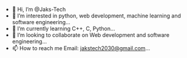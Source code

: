- 👋 Hi, I’m @Jaks-Tech
- 👀 I’m interested in python, web development, machine learning and software engineering...
- 🌱 I’m currently learning C++, C, Python...
- 💞️ I’m looking to collaborate on Web development and software engineering...
- 📫 How to reach me Email: jakstech2030@gmail.com...

<!---
Jaks-Tech/Jaks-Tech is a ✨ special ✨ repository because its `README.md` (this file) appears on your GitHub profile.
You can click the Preview link to take a look at your changes.
--->
